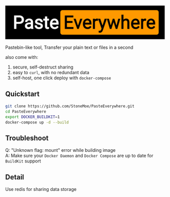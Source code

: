 ![logo](docs/logo.png)

Pastebin-like tool, Transfer your plain text or files in a second

also come with:
1. secure, self-destruct sharing
2. easy to `curl`, with no redundant data
3. self-host, one click deploy with `docker-compose`

## Quickstart
```bash
git clone https://github.com/StoneMoe/PasteEverywhere.git
cd PasteEverywhere
export DOCKER_BUILDKIT=1
docker-compose up -d --build
```

## Troubleshoot
Q: "Unknown flag: mount" error while building image  
A: Make sure your `Docker Daemon` and `Docker Compose` are up to date for `BuildKit` support

## Detail
Use redis for sharing data storage
